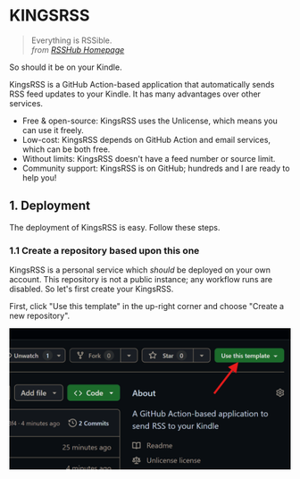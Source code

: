 # KINGSRSS

> Everything is RSSible.  
*from [RSSHub Homepage](https://docs.rsshub.app)*

So should it be on your Kindle.

KingsRSS is a GitHub Action-based application that automatically sends RSS feed updates to your Kindle. It has many advantages over other services.

- Free & open-source: KingsRSS uses the Unlicense, which means you can use it freely.
- Low-cost: KingsRSS depends on GitHub Action and email services, which can be both free.
- Without limits: KingsRSS doesn't have a feed number or source limit.
- Community support: KingsRSS is on GitHub; hundreds and I are ready to help you!

## 1. Deployment

The deployment of KingsRSS is easy. Follow these steps.

### 1.1 Create a repository based upon this one

KingsRSS is a personal service which *should* be deployed on your own account. This repository is not a public instance; any workflow runs are disabled. So let's first create your KingsRSS.

First, click "Use this template" in the up-right corner and choose "Create a new repository".

![alt text](./README.assets/1.png)


